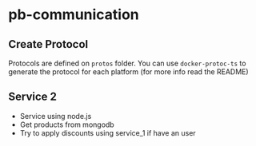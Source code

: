 # pb-communication

## Create Protocol

Protocols are defined on `protos` folder. You can use `docker-protoc-ts` to generate the protocol for each platform (for more info read the README)

## Service 2

- Service using node.js
- Get products from mongodb
- Try to apply discounts using service_1 if have an user
